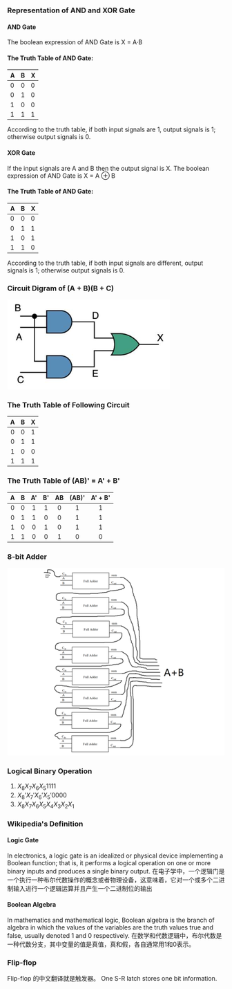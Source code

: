 ### Representation of AND and XOR Gate

#### AND Gate

The boolean expression of AND Gate is X = A·B
#### The Truth Table of AND Gate:

| A | B | X |
|---|---|---|
| 0 | 0 | 0 |
| 0 | 1 | 0 |
| 1 | 0 | 0 |
| 1 | 1 | 1 |
According to the truth table, if both input signals are 1, output signals is 1; otherwise output signals is 0.

#### XOR Gate

If the input signals are A and B then the output signal is X.
The boolean expression of AND Gate is X = A ⊕ B
#### The Truth Table of AND Gate:

| A | B | X |
|---|---|---|
| 0 | 0 | 0 |
| 0 | 1 | 1 |
| 1 | 0 | 1 |
| 1 | 1 | 0 |
According to the truth table, if both input signals are different, output signals is 1; otherwise output signals is 0.

### Circuit Digram of (A + B)(B + C)
![](images/hw05/circuit_diagrams.png)

### The Truth Table of Following Circuit

| A | B | X |
|:-:|:-:|:-:|
| 0 | 0 | 1 |
| 0 | 1 | 1 |
| 1 | 0 | 0 |
| 1 | 1 | 1 |

### The Truth Table of (AB)' = A' + B'

| A | B | A' | B' | AB | (AB)' | A' + B' |
|:-:|:-:|:--:|:--:|:--:|:-----:|:-------:|
| 0 | 0 | 1  | 1  | 0  |   1   |    1    |
| 0 | 1 | 1  | 0  | 0  |   1   |    1    |
| 1 | 0 | 0  | 1  | 0  |   1   |    1    |
| 1 | 1 | 0  | 0  | 1  |   0   |    0    |

### 8-bit Adder
![](images/hw05/8bits_adder.png)

### Logical Binary Operation

1. $X_8 X_7 X_6 X_5 1111$
2. $X_8' X_7' X_6' X_5' 0000$
3. $X_8 X_7 X_6 X_5 X_4 X_3 X_2 X_1$

### Wikipedia's Definition

#### Logic Gate

In electronics, a logic gate is an idealized or physical device implementing a Boolean function; that is, it performs a logical operation on one or more binary inputs and produces a single binary output.
在电子学中，一个逻辑门是一个执行一种布尔代数操作的概念或者物理设备，这意味着，它对一个或多个二进制输入进行一个逻辑运算并且产生一个二进制位的输出

#### Boolean Algebra

In mathematics and mathematical logic, Boolean algebra is the branch of algebra in which the values of the variables are the truth values true and false, usually denoted 1 and 0 respectively.
在数学和代数逻辑中，布尔代数是一种代数分支，其中变量的值是真值，真和假，各自通常用1和0表示。

### Flip-flop
Flip-flop 的中文翻译就是触发器。
One S-R latch stores one bit information.